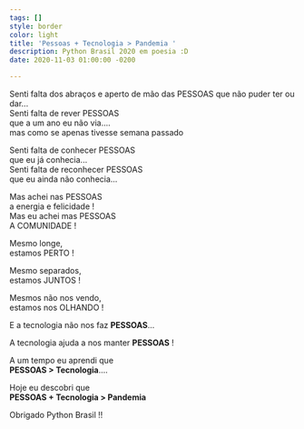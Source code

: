 ```yaml
---
tags: []
style: border
color: light
title: 'Pessoas + Tecnologia > Pandemia '
description: Python Brasil 2020 em poesia :D
date: 2020-11-03 01:00:00 -0200

---
```

Senti falta dos abraços e aperto de mão das PESSOAS
			que não puder ter ou dar...  
Senti falta de rever PESSOAS  
           que a um ano eu não via....  
mas como se apenas tivesse semana passado

Senti falta de conhecer PESSOAS  
           que eu  já conhecia...  
Senti falta de reconhecer PESSOAS  
           que eu ainda não conhecia...

Mas achei nas PESSOAS  
           a energia e felicidade !  
Mas eu achei mas PESSOAS  
           A COMUNIDADE !

Mesmo longe,  
           estamos PERTO !

Mesmo separados,  
           estamos JUNTOS !

Mesmos não nos vendo,  
           estamos nos OLHANDO !

E a tecnologia não nos faz **PESSOAS**...

A tecnologia ajuda a nos manter **PESSOAS** !

A um tempo eu aprendi que  
           **PESSOAS > Tecnologia**....

Hoje eu descobri que  
           **PESSOAS + Tecnologia > Pandemia**

Obrigado Python Brasil !!